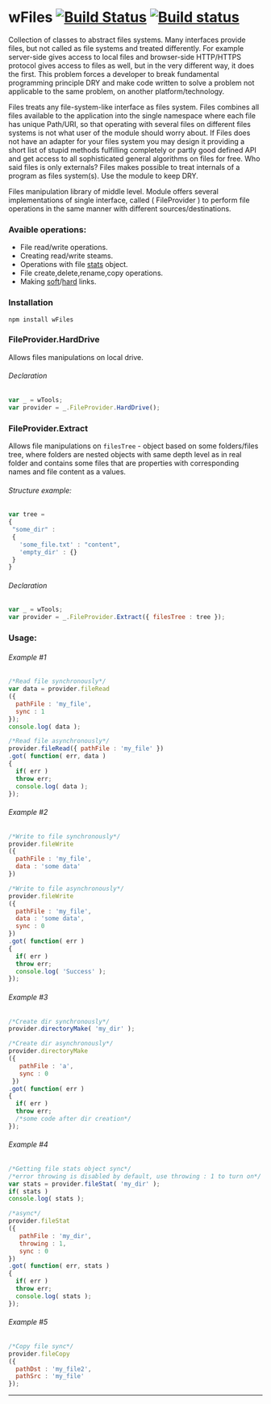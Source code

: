 # wFiles [![Build Status](https://travis-ci.org/Wandalen/wFiles.svg?branch=master)](https://travis-ci.org/Wandalen/wFiles) [![Build status](https://ci.appveyor.com/api/projects/status/rh9519h7y3xdxkf8?svg=true)](https://ci.appveyor.com/project/Wandalen/wfiles)

Collection of classes to abstract files systems. Many interfaces provide files, but not called as file systems and treated differently. For example server-side gives access to local files and browser-side HTTP/HTTPS protocol gives access to files as well, but in the very different way, it does the first. This problem forces a developer to break fundamental programming principle DRY and make code written to solve a problem not applicable to the same problem, on another platform/technology.

Files treats any file-system-like interface as files system. Files combines all files available to the application into the single namespace where each file has unique Path/URI, so that operating with several files on different files systems is not what user of the module should worry about. If Files does not have an adapter for your files system you may design it providing a short list of stupid methods fulfilling completely or partly good defined API and get access to all sophisticated general algorithms on files for free. Who said files is only externals? Files makes possible to treat internals of a program as files system(s). Use the module to keep DRY.

Files manipulation library of middle level. Module offers several implementations  of single interface, called ( FileProvider ) to perform file operations in the same manner with different sources/destinations.

### Avaible operations:
* File read/write operations.
* Creating read/write steams.
* Operations with file [stats](https://nodejs.org/api/fs.html#fs_class_fs_stats) object.
* File create,delete,rename,copy operations.
* Making [soft](https://en.wikipedia.org/wiki/Symbolic_link)/[hard](https://en.wikipedia.org/wiki/Hard_link) links.

### Installation
```terminal
npm install wFiles
```

### FileProvider.HardDrive
Allows files manipulations on local drive.

###### Declaration
```javascript
var _ = wTools;
var provider = _.FileProvider.HardDrive();
```

### FileProvider.Extract
Allows file manipulations on `filesTree` - object based on some folders/files tree, where folders are nested objects with same depth level as in real folder and contains some files that are properties with corresponding names and file content as a values.

###### Structure example:
```javascript
var tree =
{
 "some_dir" :
 {
   'some_file.txt' : "content",
   'empty_dir' : {}
 }
}
```
###### Declaration
```javascript
var _ = wTools;
var provider = _.FileProvider.Extract({ filesTree : tree });
```
<!-- ###### FileProvider.Url desc here -->
### Usage:

###### Example #1
```javascript
/*Read file synchronously*/
var data = provider.fileRead
({
  pathFile : 'my_file',
  sync : 1
});
console.log( data );

/*Read file asynchronously*/
provider.fileRead({ pathFile : 'my_file' })
.got( function( err, data )
{
  if( err )
  throw err;
  console.log( data );
});
```
###### Example #2
```javascript
/*Write to file synchronously*/
provider.fileWrite
({
  pathFile : 'my_file',
  data : 'some data'
})

/*Write to file asynchronously*/
provider.fileWrite
({
  pathFile : 'my_file',
  data : 'some data',
  sync : 0
})
.got( function( err )
{
  if( err )
  throw err;
  console.log( 'Success' );
});
```
###### Example #3
```javascript
/*Create dir synchronously*/
provider.directoryMake( 'my_dir' );

/*Create dir asynchronously*/
provider.directoryMake
({
   pathFile : 'a',
   sync : 0
 })
.got( function( err )
{
  if( err )
  throw err;
  /*some code after dir creation*/
});
```
###### Example #4
```javascript
/*Getting file stats object sync*/
/*error throwing is disabled by default, use throwing : 1 to turn on*/
var stats = provider.fileStat( 'my_dir' );
if( stats )
console.log( stats );

/*async*/
provider.fileStat
({
   pathFile : 'my_dir',
   throwing : 1,
   sync : 0
})
.got( function( err, stats )
{
  if( err )
  throw err;
  console.log( stats );
});
```
###### Example #5
```javascript
/*Copy file sync*/
provider.fileCopy
({
  pathDst : 'my_file2',
  pathSrc : 'my_file'
});

```


---
<!-- # Methods -> later
If sync option is avaible - method supports sync/async modes. Use `true` for synchronous and `false` for async. In asynchronous mode [wConsequence]( https://github.com/Wandalen/wConsequence ) object is returned.
* ##### fileReadAct - returns file content in specified `encoding`.
>  - sync  { Boolean } - sync/async mode switch, default = false;
>  - pathFile { String } - path to target file;
>  - encoding { String } - sets encoding, default = 'utf8'.
* ##### createReadStreamAct - creates readable stream for file specified by `pathFile`.
>  - sync  { Boolean } - sync/async mode switch, default = false;
>  - pathFile { String } - path to target file; -->







































































































































































































































































































































































































































































































